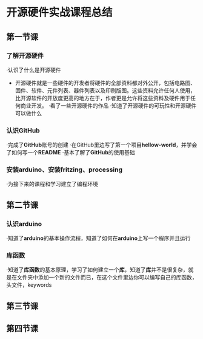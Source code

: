 # 开源硬件实战课程总结

## 第一节课

### 了解开源硬件
·认识了什么是开源硬件
 + 开源硬件就是一些硬件的开发者将硬件的全部资料都对外公开，包括电路图、固件、软件、元件列表、器件列表以及印刷版图。这些资料允许任何人使用，比开源软件的开放度更高的地方在于，作者更是允许将这些资料及硬件用于任何商业开发。
·看了一些开源硬件的作品
·知道了开源硬件的可玩性和开源硬件可以做什么

### 认识GitHub
·完成了**GitHub**账号的创建
·在GitHub里边写了第一个项目**hellow-world**，并学会了如何写一个**README**
·基本了解了**GitHub**的使用基础

### 安装arduino、安装fritzing、processing
·为接下来的课程和学习建立了编程环境

## 第二节课

### 认识arduino

·知道了**arduino**的基本操作流程，知道了如何在**arduino**上写一个程序并且运行

### 库函数

·知道了**库函数**的基本原理，学习了如何建立一个**库**，知道了**库**并不是很复杂，就是在文件夹中添加一个新的文件而已，在这个文件里边你可以编写自己的库函数，头文件，keywords

## 第三节课
## 第四节课
